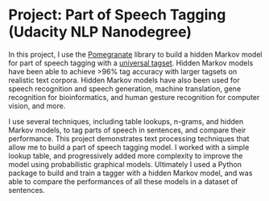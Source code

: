 # Project: Part of Speech Tagging (Udacity NLP Nanodegree)

In this project, I use the [Pomegranate](https://github.com/jmschrei/pomegranate) library to build a hidden Markov model for part of speech tagging with a [universal tagset](http://www.petrovi.de/data/universal.pdf). Hidden Markov models have been able to achieve >96% tag accuracy with larger tagsets on realistic text corpora. Hidden Markov models have also been used for speech recognition and speech generation, machine translation, gene recognition for bioinformatics, and human gesture recognition for computer vision, and more.

I use several techniques, including table lookups, n-grams, and hidden Markov models, to tag parts of speech in sentences, and compare their performance. This project demonstrates text processing techniques that allow me to build a part of speech tagging model. I worked with a simple lookup table, and progressively added more complexity to improve the model using probabilistic graphical models. Ultimately I used a Python package to build and train a
tagger with a hidden Markov model, and was  able to compare the performances of all these models in a dataset of sentences.
